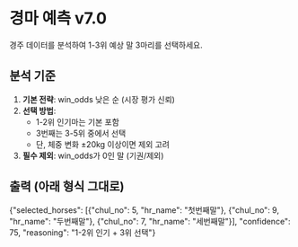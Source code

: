 # 경마 예측 v7.0

경주 데이터를 분석하여 1-3위 예상 말 3마리를 선택하세요.

## 분석 기준
1. **기본 전략**: win_odds 낮은 순 (시장 평가 신뢰)
2. **선택 방법**: 
   - 1-2위 인기마는 기본 포함
   - 3번째는 3-5위 중에서 선택
   - 단, 체중 변화 ±20kg 이상이면 제외 고려
3. **필수 제외**: win_odds가 0인 말 (기권/제외)

## 출력 (아래 형식 그대로)
{"selected_horses": [{"chul_no": 5, "hr_name": "첫번째말"}, {"chul_no": 9, "hr_name": "두번째말"}, {"chul_no": 7, "hr_name": "세번째말"}], "confidence": 75, "reasoning": "1-2위 인기 + 3위 선택"}